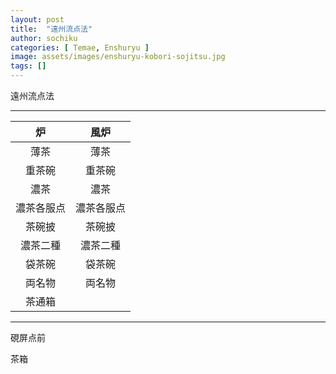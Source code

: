 ```yaml
---
layout: post
title:  "遠州流点法"
author: sochiku
categories: [ Temae, Enshuryu ]
image: assets/images/enshuryu-kobori-sojitsu.jpg
tags: []
---
```


遠州流点法

----

| 炉         | 風炉       |
|:----------:|:---------:|
| 薄茶       | 薄茶       |
| 重茶碗     | 重茶碗     |
| 濃茶       | 濃茶      |
| 濃茶各服点 | 濃茶各服点 |
| 茶碗披     | 茶碗披     |
| 濃茶二種   | 濃茶二種   |
| 袋茶碗     | 袋茶碗     |
| 両名物     | 両名物     |
| 茶通箱     |           |

----

硯屏点前

茶箱
